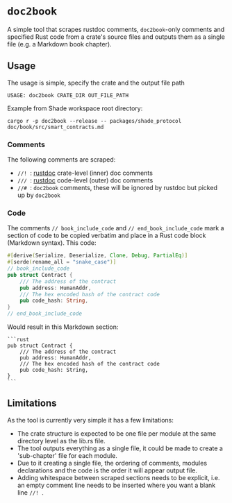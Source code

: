 # `doc2book`
A simple tool that scrapes rustdoc comments, `doc2book`-only comments and specified Rust code from a crate's source files 
and outputs them as a single file (e.g. a Markdown book chapter).

## Usage
The usage is simple, specify the crate and the output file path
```
USAGE: doc2book CRATE_DIR OUT_FILE_PATH
```

Example from Shade workspace root directory:
```
cargo r -p doc2book --release -- packages/shade_protocol doc/book/src/smart_contracts.md
```

### Comments
The following comments are scraped:
- `//! `: [rustdoc][1] crate-level (inner) doc comments    
- `/// `: [rustdoc][1] code-level (outer) doc comments    
- `//# `: `doc2book` comments, these will be ignored by rustdoc but picked up by `doc2book`

[1]: https://doc.rust-lang.org/rustdoc/what-is-rustdoc.html

### Code
The comments `// book_include_code` and `// end_book_include_code` mark a section of code to be copied verbatim and place in a Rust code block (Markdown syntax).
This code:

```rust
#[derive(Serialize, Deserialize, Clone, Debug, PartialEq)]
#[serde(rename_all = "snake_case")]
// book_include_code
pub struct Contract {
    /// The address of the contract
    pub address: HumanAddr,
    /// The hex encoded hash of the contract code
    pub code_hash: String,
}
// end_book_include_code
```

Would result in this Markdown section:

~~~
```rust
pub struct Contract {
    /// The address of the contract
    pub address: HumanAddr,
    /// The hex encoded hash of the contract code
    pub code_hash: String,
}
```
~~~

## Limitations
As the tool is currently very simple it has a few limitations:
- The crate structure is expected to be one file per module at the same directory level as the lib.rs file.
- The tool outputs everything as a single file, it could be made to create a 'sub-chapter' file for each module.
- Due to it creating a single file, the ordering of comments, modules declarations and the code is the order it will appear output file.
- Adding whitespace between scraped sections needs to be explicit, i.e. an empty comment line needs to be inserted where you want a blank line `//! `.
